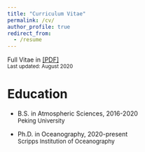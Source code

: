 ```yaml
---
title: "Curriculum Vitae"
permalink: /cv/
author_profile: true
redirect_from:
  - /resume
---
```


Full Vitae in [[PDF]](https://pczhang.net/files/cv_english.pdf)<br>
<small>Last updated: August 2020</small>

# Education

* B.S. in Atmospheric Sciences, 2016-2020\
  <font size=2>Peking University</font> 

* Ph.D. in Oceanography, 2020-present\
  <font size=2>Scripps Institution of Oceanography</font>   

<!-- [Chinese Version [PDF]](https://pczhang.net/files/cv_chinese.pdf)<br>
<small>最后更新: 2020年8月</small> -->



